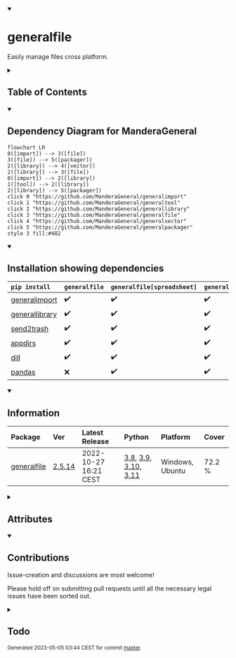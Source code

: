 <details open>
<summary><h1>generalfile</h1></summary>

Easily manage files cross platform.

<details>
<summary><h2>Table of Contents</h2></summary>

<pre>
<a href='#generalfile'>generalfile</a>
├─ <a href='#Dependency-Diagram-for-ManderaGeneral'>Dependency Diagram for ManderaGeneral</a>
├─ <a href='#Installation-showing-dependencies'>Installation showing dependencies</a>
├─ <a href='#Information'>Information</a>
├─ <a href='#Attributes'>Attributes</a>
├─ <a href='#Contributions'>Contributions</a>
└─ <a href='#Todo'>Todo</a>
</pre>
</details>


<details open>
<summary><h2>Dependency Diagram for ManderaGeneral</h2></summary>

```mermaid
flowchart LR
0([import]) --> 3([file])
3([file]) --> 5([packager])
2([library]) --> 4([vector])
2([library]) --> 3([file])
0([import]) --> 2([library])
1([tool]) --> 2([library])
2([library]) --> 5([packager])
click 0 "https://github.com/ManderaGeneral/generalimport"
click 1 "https://github.com/ManderaGeneral/generaltool"
click 2 "https://github.com/ManderaGeneral/generallibrary"
click 3 "https://github.com/ManderaGeneral/generalfile"
click 4 "https://github.com/ManderaGeneral/generalvector"
click 5 "https://github.com/ManderaGeneral/generalpackager"
style 3 fill:#482
```
</details>


<details open>
<summary><h2>Installation showing dependencies</h2></summary>

| `pip install`                                                        | `generalfile`   | `generalfile[spreadsheet]`   | `generalfile[full]`   |
|:---------------------------------------------------------------------|:----------------|:-----------------------------|:----------------------|
| <a href='https://pypi.org/project/generalimport'>generalimport</a>   | ✔️              | ✔️                           | ✔️                    |
| <a href='https://pypi.org/project/generallibrary'>generallibrary</a> | ✔️              | ✔️                           | ✔️                    |
| <a href='https://pypi.org/project/send2trash'>send2trash</a>         | ✔️              | ✔️                           | ✔️                    |
| <a href='https://pypi.org/project/appdirs'>appdirs</a>               | ✔️              | ✔️                           | ✔️                    |
| <a href='https://pypi.org/project/dill'>dill</a>                     | ✔️              | ✔️                           | ✔️                    |
| <a href='https://pypi.org/project/pandas'>pandas</a>                 | ❌               | ✔️                           | ✔️                    |
</details>


<details open>
<summary><h2>Information</h2></summary>

| Package                                                      | Ver                                             | Latest Release        | Python                                                                                                                                                                                                                                                 | Platform        | Cover   |
|:-------------------------------------------------------------|:------------------------------------------------|:----------------------|:-------------------------------------------------------------------------------------------------------------------------------------------------------------------------------------------------------------------------------------------------------|:----------------|:--------|
| [generalfile](https://github.com/ManderaGeneral/generalfile) | [2.5.14](https://pypi.org/project/generalfile/) | 2022-10-27 16:21 CEST | [3.8](https://www.python.org/downloads/release/python-380/), [3.9](https://www.python.org/downloads/release/python-390/), [3.10](https://www.python.org/downloads/release/python-3100/), [3.11](https://www.python.org/downloads/release/python-3110/) | Windows, Ubuntu | 72.2 %  |
</details>



<details>
<summary><h2>Attributes</h2></summary>

<pre>
<a href='https://github.com/ManderaGeneral/generalfile/blob/master/generalfile/__init__.py#L1'>Module: generalfile</a>
├─ <a href='https://github.com/ManderaGeneral/generalfile/blob/master/generalfile/errors.py#L6'>Class: CaseSensitivityError</a>
├─ <a href='https://github.com/ManderaGeneral/generalfile/blob/master/generalfile/configfile.py#L111'>Class: ConfigFile</a>
│  ├─ <a href='https://github.com/ManderaGeneral/generalfile/blob/master/generalfile/configfile.py#L141'>Method: exists</a>
│  ├─ <a href='https://github.com/ManderaGeneral/generalfile/blob/master/generalfile/configfile.py#L96'>Method: get_custom_serializers</a>
│  ├─ <a href='https://github.com/ManderaGeneral/generalfile/blob/master/generalfile/configfile.py#L104'>Method: get_field_dict_serializable</a>
│  ├─ <a href='https://github.com/ManderaGeneral/generalfile/blob/master/generalfile/configfile.py#L170'>Method: halt_getattr</a>
│  ├─ <a href='https://github.com/ManderaGeneral/generalfile/blob/master/generalfile/configfile.py#L16'>Method: read_hook_post</a>
│  ├─ <a href='https://github.com/ManderaGeneral/generalfile/blob/master/generalfile/configfile.py#L15'>Method: read_hook_pre</a>
│  ├─ <a href='https://github.com/ManderaGeneral/generalfile/blob/master/generalfile/configfile.py#L150'>Method: safe_equals</a>
│  ├─ <a href='https://github.com/ManderaGeneral/generalfile/blob/master/generalfile/configfile.py#L57'>Method: write_config</a>
│  ├─ <a href='https://github.com/ManderaGeneral/generalfile/blob/master/generalfile/configfile.py#L18'>Method: write_hook_post</a>
│  └─ <a href='https://github.com/ManderaGeneral/generalfile/blob/master/generalfile/configfile.py#L17'>Method: write_hook_pre</a>
├─ <a href='https://github.com/ManderaGeneral/generalfile/blob/master/generalfile/errors.py#L10'>Class: InvalidCharacterError</a>
└─ <a href='https://github.com/ManderaGeneral/generalfile/blob/master/generalfile/path.py#L20'>Class: Path</a>
   ├─ <a href='https://github.com/ManderaGeneral/generalfile/blob/master/generalfile/path.py#L20'>Class: Path</a>
   ├─ <a href='https://github.com/ManderaGeneral/generalfile/blob/master/generalfile/path_bases/path_strings.py#L32'>Method: absolute</a>
   ├─ <a href='https://github.com/ManderaGeneral/generalfile/blob/master/generalfile/path_bases/path_operations.py#L91'>Method: as_renamed</a>
   ├─ <a href='https://github.com/ManderaGeneral/generalfile/blob/master/generalfile/path_bases/path_operations.py#L291'>Method: as_working_dir</a>
   ├─ <a href='https://github.com/ManderaGeneral/generalfile/blob/master/generalfile/optional_dependencies/path_cfg.py#L13'>Property: cfg</a>
   ├─ <a href='https://github.com/ManderaGeneral/generalfile/blob/master/generalfile/path_bases/path_operations.py#L443'>Method: contains</a>
   ├─ <a href='https://github.com/ManderaGeneral/generalfile/blob/master/generalfile/path_bases/path_operations.py#L104'>Method: copy</a>
   ├─ <a href='https://github.com/ManderaGeneral/generalfile/blob/master/generalfile/path_bases/path_operations.py#L168'>Method: copy_to_folder</a>
   ├─ <a href='https://github.com/ManderaGeneral/generalfile/blob/master/generalfile/path_bases/path_operations.py#L247'>Method: create_folder</a>
   ├─ <a href='https://github.com/ManderaGeneral/generalfile/blob/master/generalfile/path_bases/path_operations.py#L331'>Method: delete</a>
   ├─ <a href='https://github.com/ManderaGeneral/generalfile/blob/master/generalfile/path_bases/path_operations.py#L363'>Method: delete_folder_content</a>
   ├─ <a href='https://github.com/ManderaGeneral/generalfile/blob/master/generalfile/path_bases/path_operations.py#L226'>Method: empty</a>
   ├─ <a href='https://github.com/ManderaGeneral/generalfile/blob/master/generalfile/path_bases/path_strings.py#L280'>Method: encode</a>
   ├─ <a href='https://github.com/ManderaGeneral/generalfile/blob/master/generalfile/path_bases/path_strings.py#L94'>Method: endswith</a>
   ├─ <a href='https://github.com/ManderaGeneral/generalfile/blob/master/generalfile/path_bases/path_strings.py#L287'>Method: escaped</a>
   ├─ <a href='https://github.com/ManderaGeneral/generalfile/blob/master/generalfile/path_bases/path_operations.py#L214'>Method: exists</a>
   ├─ <a href='https://github.com/ManderaGeneral/generalfile/blob/master/generalfile/path_bases/path_strings.py#L273'>Method: forward_slash</a>
   ├─ <a href='https://github.com/ManderaGeneral/generalfile/blob/master/generalfile/path_bases/path_strings.py#L24'>Method: from_alternative</a>
   ├─ <a href='https://github.com/ManderaGeneral/generalfile/blob/master/generalfile/path_bases/path_envs.py#L40'>Method: get_active_venv_path</a>
   ├─ <a href='https://github.com/ManderaGeneral/generalfile/blob/master/generalfile/path_bases/path_operations.py#L303'>Method: get_cache_dir</a>
   ├─ <a href='https://github.com/ManderaGeneral/generalfile/blob/master/generalfile/path_bases/path_operations.py#L416'>Method: get_differing_files</a>
   ├─ <a href='https://github.com/ManderaGeneral/generalfile/blob/master/generalfile/path_bases/path_operations.py#L313'>Method: get_lock_dir</a>
   ├─ <a href='https://github.com/ManderaGeneral/generalfile/blob/master/generalfile/path_bases/path_operations.py#L322'>Method: get_lock_path</a>
   ├─ <a href='https://github.com/ManderaGeneral/generalfile/blob/master/generalfile/path_bases/path_envs.py#L25'>Method: get_parent_package</a>
   ├─ <a href='https://github.com/ManderaGeneral/generalfile/blob/master/generalfile/path_bases/path_envs.py#L32'>Method: get_parent_repo</a>
   ├─ <a href='https://github.com/ManderaGeneral/generalfile/blob/master/generalfile/path_bases/path_envs.py#L18'>Method: get_parent_venv</a>
   ├─ <a href='https://github.com/ManderaGeneral/generalfile/blob/master/generalfile/path_bases/path_operations.py#L265'>Method: get_working_dir</a>
   ├─ <a href='https://github.com/ManderaGeneral/generalfile/blob/master/generalfile/path_bases/path_strings.py#L59'>Method: is_absolute</a>
   ├─ <a href='https://github.com/ManderaGeneral/generalfile/blob/master/generalfile/path_bases/path_operations.py#L184'>Method: is_file</a>
   ├─ <a href='https://github.com/ManderaGeneral/generalfile/blob/master/generalfile/path_bases/path_operations.py#L190'>Method: is_folder</a>
   ├─ <a href='https://github.com/ManderaGeneral/generalfile/blob/master/generalfile/path_bases/path_operations.py#L401'>Method: is_identical</a>
   ├─ <a href='https://github.com/ManderaGeneral/generalfile/blob/master/generalfile/path_bases/path_envs.py#L10'>Method: is_package</a>
   ├─ <a href='https://github.com/ManderaGeneral/generalfile/blob/master/generalfile/path_bases/path_strings.py#L66'>Method: is_relative</a>
   ├─ <a href='https://github.com/ManderaGeneral/generalfile/blob/master/generalfile/path_bases/path_envs.py#L14'>Method: is_repo</a>
   ├─ <a href='https://github.com/ManderaGeneral/generalfile/blob/master/generalfile/path_bases/path_operations.py#L196'>Method: is_root</a>
   ├─ <a href='https://github.com/ManderaGeneral/generalfile/blob/master/generalfile/path_bases/path_envs.py#L6'>Method: is_venv</a>
   ├─ <a href='https://github.com/ManderaGeneral/generalfile/blob/master/generalfile/path_bases/path_lock.py#L113'>Method: lock</a>
   ├─ <a href='https://github.com/ManderaGeneral/generalfile/blob/master/generalfile/path_bases/path_strings.py#L266'>Method: match</a>
   ├─ <a href='https://github.com/ManderaGeneral/generalfile/blob/master/generalfile/path_bases/path_strings.py#L73'>Method: mirror_path</a>
   ├─ <a href='https://github.com/ManderaGeneral/generalfile/blob/master/generalfile/path_bases/path_operations.py#L176'>Method: move</a>
   ├─ <a href='https://github.com/ManderaGeneral/generalfile/blob/master/generalfile/path_bases/path_strings.py#L153'>Method: name</a>
   ├─ <a href='https://github.com/ManderaGeneral/generalfile/blob/master/generalfile/path_bases/path_operations.py#L257'>Method: open_folder</a>
   ├─ <a href='https://github.com/ManderaGeneral/generalfile/blob/master/generalfile/path_bases/path_operations.py#L31'>Method: open_operation</a>
   ├─ <a href='https://github.com/ManderaGeneral/generalfile/blob/master/generalfile/path_bases/path_operations.py#L119'>Method: overwrite_check</a>
   ├─ <a href='https://github.com/ManderaGeneral/generalfile/blob/master/generalfile/path_bases/path_operations.py#L463'>Method: pack</a>
   ├─ <a href='https://github.com/ManderaGeneral/generalfile/blob/master/generalfile/path_bases/path_strings.py#L145'>Method: parts</a>
   ├─ <a href='https://github.com/ManderaGeneral/generalfile/blob/master/generalfile/optional_dependencies/path_pickle.py#L12'>Property: pickle</a>
   ├─ <a href='https://github.com/ManderaGeneral/generalfile/blob/master/generalfile/path_bases/path_operations.py#L64'>Method: read</a>
   ├─ <a href='https://github.com/ManderaGeneral/generalfile/blob/master/generalfile/path_bases/path_strings.py#L42'>Method: relative</a>
   ├─ <a href='https://github.com/ManderaGeneral/generalfile/blob/master/generalfile/path_bases/path_strings.py#L120'>Method: remove_end</a>
   ├─ <a href='https://github.com/ManderaGeneral/generalfile/blob/master/generalfile/path_bases/path_strings.py#L103'>Method: remove_start</a>
   ├─ <a href='https://github.com/ManderaGeneral/generalfile/blob/master/generalfile/path_bases/path_operations.py#L73'>Method: rename</a>
   ├─ <a href='https://github.com/ManderaGeneral/generalfile/blob/master/generalfile/path_bases/path_operations.py#L205'>Method: root</a>
   ├─ <a href='https://github.com/ManderaGeneral/generalfile/blob/master/generalfile/path_bases/path_strings.py#L136'>Method: same_destination</a>
   ├─ <a href='https://github.com/ManderaGeneral/generalfile/blob/master/generalfile/path_bases/path_scrub.py#L10'>Method: scrub</a>
   ├─ <a href='https://github.com/ManderaGeneral/generalfile/blob/master/generalfile/path_bases/path_operations.py#L380'>Method: seconds_since_creation</a>
   ├─ <a href='https://github.com/ManderaGeneral/generalfile/blob/master/generalfile/path_bases/path_operations.py#L388'>Method: seconds_since_modified</a>
   ├─ <a href='https://github.com/ManderaGeneral/generalfile/blob/master/generalfile/path_bases/path_operations.py#L282'>Method: set_working_dir</a>
   ├─ <a href='https://github.com/ManderaGeneral/generalfile/blob/master/generalfile/path_bases/path_operations.py#L395'>Method: size</a>
   ├─ <a href='https://github.com/ManderaGeneral/generalfile/blob/master/generalfile/path_bases/path_diagram.py#L20'>Method: spawn_children</a>
   ├─ <a href='https://github.com/ManderaGeneral/generalfile/blob/master/generalfile/path_bases/path_diagram.py#L11'>Method: spawn_parents</a>
   ├─ <a href='https://github.com/ManderaGeneral/generalfile/blob/master/generalfile/optional_dependencies/path_spreadsheet.py#L14'>Property: spreadsheet</a>
   ├─ <a href='https://github.com/ManderaGeneral/generalfile/blob/master/generalfile/path_bases/path_strings.py#L85'>Method: startswith</a>
   ├─ <a href='https://github.com/ManderaGeneral/generalfile/blob/master/generalfile/path_bases/path_strings.py#L170'>Method: stem</a>
   ├─ <a href='https://github.com/ManderaGeneral/generalfile/blob/master/generalfile/path_bases/path_strings.py#L204'>Method: suffix</a>
   ├─ <a href='https://github.com/ManderaGeneral/generalfile/blob/master/generalfile/path_bases/path_strings.py#L249'>Method: suffixes</a>
   ├─ <a href='https://github.com/ManderaGeneral/generalfile/blob/master/generalfile/optional_dependencies/path_text.py#L12'>Property: text</a>
   ├─ <a href='https://github.com/ManderaGeneral/generalfile/blob/master/generalfile/path_bases/path_strings.py#L16'>Method: to_alternative</a>
   ├─ <a href='https://github.com/ManderaGeneral/generalfile/blob/master/generalfile/path_bases/path_operations.py#L352'>Method: trash</a>
   ├─ <a href='https://github.com/ManderaGeneral/generalfile/blob/master/generalfile/path_bases/path_operations.py#L372'>Method: trash_folder_content</a>
   ├─ <a href='https://github.com/ManderaGeneral/generalfile/blob/master/generalfile/path_bases/path_strings.py#L187'>Method: true_stem</a>
   ├─ <a href='https://github.com/ManderaGeneral/generalfile/blob/master/generalfile/path_bases/path_operations.py#L482'>Method: unpack</a>
   ├─ <a href='https://github.com/ManderaGeneral/generalfile/blob/master/generalfile/path_bases/path_diagram.py#L7'>Method: view_paths</a>
   ├─ <a href='https://github.com/ManderaGeneral/generalfile/blob/master/generalfile/path_bases/path_strings.py#L161'>Method: with_name</a>
   ├─ <a href='https://github.com/ManderaGeneral/generalfile/blob/master/generalfile/path_bases/path_strings.py#L178'>Method: with_stem</a>
   ├─ <a href='https://github.com/ManderaGeneral/generalfile/blob/master/generalfile/path_bases/path_strings.py#L213'>Method: with_suffix</a>
   ├─ <a href='https://github.com/ManderaGeneral/generalfile/blob/master/generalfile/path_bases/path_strings.py#L257'>Method: with_suffixes</a>
   ├─ <a href='https://github.com/ManderaGeneral/generalfile/blob/master/generalfile/path_bases/path_strings.py#L195'>Method: with_true_stem</a>
   ├─ <a href='https://github.com/ManderaGeneral/generalfile/blob/master/generalfile/path_bases/path_operations.py#L238'>Method: without_file</a>
   └─ <a href='https://github.com/ManderaGeneral/generalfile/blob/master/generalfile/path_bases/path_operations.py#L51'>Method: write</a>
</pre>
</details>


<details open>
<summary><h2>Contributions</h2></summary>

Issue-creation and discussions are most welcome!

Please hold off on submitting pull requests until all the necessary legal issues have been sorted out.
</details>


<details>
<summary><h2>Todo</h2></summary>

| Module                                                                                                                                               | Message                                                                                                                                                                                   |
|:-----------------------------------------------------------------------------------------------------------------------------------------------------|:------------------------------------------------------------------------------------------------------------------------------------------------------------------------------------------|
| <a href='https://github.com/ManderaGeneral/generalfile/blob/master/generalfile/path_bases/path_operations.py#L1'>path_operations.py</a>              | <a href='https://github.com/ManderaGeneral/generalfile/blob/master/generalfile/path_bases/path_operations.py#L449'>Fix contains() using raw open()</a>                                    |
| <a href='https://github.com/ManderaGeneral/generalfile/blob/master/generalfile/path_bases/path_lock.py#L1'>path_lock.py</a>                          | <a href='https://github.com/ManderaGeneral/generalfile/blob/master/generalfile/path_bases/path_lock.py#L11'>Lock the optional extra paths.</a>                                            |
| <a href='https://github.com/ManderaGeneral/generalfile/blob/master/generalfile/configfile.py#L1'>configfile.py</a>                                   | <a href='https://github.com/ManderaGeneral/generalfile/blob/master/generalfile/configfile.py#L119'>Handle custom serializers within iterable for ConfigFile.</a>                          |
| <a href='https://github.com/ManderaGeneral/generalfile/blob/master/generalfile/optional_dependencies/path_spreadsheet.py#L1'>path_spreadsheet.py</a> | <a href='https://github.com/ManderaGeneral/generalfile/blob/master/generalfile/optional_dependencies/path_spreadsheet.py#L115'>Support DataFrame and Series with spreadsheet.append()</a> |
| <a href='https://github.com/ManderaGeneral/generalfile/blob/master/generalfile/path.py#L1'>path.py</a>                                               | <a href='https://github.com/ManderaGeneral/generalfile/blob/master/generalfile/path.py#L27'>Binary extension.</a>                                                                         |
</details>


<sup>
Generated 2023-05-05 03:44 CEST for commit <a href='https://github.com/ManderaGeneral/generalfile/commit/master'>master</a>.
</sup>
</details>

